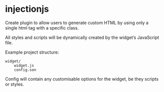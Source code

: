 # injectionjs

Create plugin to allow users to generate custom HTML by using only a single html tag with a specific class.

All styles and scripts will be dynamically created by the widget’s JavaScript file. 

Example project structure:

```
widget/
	widget.js
	config.son
 ```

Config will contain any customisable options for the widget, be they scripts or styles.